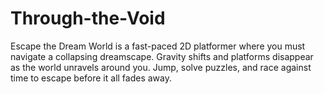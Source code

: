 # Through-the-Void
Escape the Dream World is a fast-paced 2D platformer where you must navigate a collapsing dreamscape. Gravity shifts and platforms disappear as the world unravels around you. Jump, solve puzzles, and race against time to escape before it all fades away.
